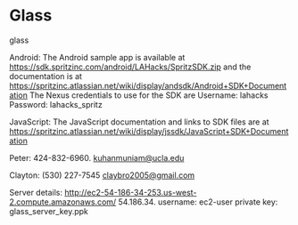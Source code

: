 Glass
=====

glass

Android: The Android sample app is available at https://sdk.spritzinc.com/android/LAHacks/SpritzSDK.zip and the documentation is at https://spritzinc.atlassian.net/wiki/display/andsdk/Android+SDK+Documentation The Nexus credentials to use for the SDK are Username: lahacks Password: lahacks_spritz 


JavaScript: The JavaScript documentation and links to SDK files are at https://spritzinc.atlassian.net/wiki/display/jssdk/JavaScript+SDK+Documentation 

Peter:
424-832-6960.
kuhanmuniam@ucla.edu

Clayton:
(530) 227-7545
claybro2005@gmail.com

Server details:
http://ec2-54-186-34-253.us-west-2.compute.amazonaws.com/
54.186.34.
username: ec2-user
private key: glass_server_key.ppk